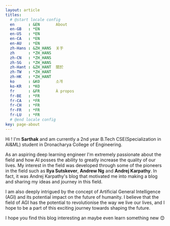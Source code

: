```yaml
---
layout: article
titles:
  # @start locale config
  en      : &EN       About
  en-GB   : *EN
  en-US   : *EN
  en-CA   : *EN
  en-AU   : *EN
  zh-Hans : &ZH_HANS  关于
  zh      : *ZH_HANS
  zh-CN   : *ZH_HANS
  zh-SG   : *ZH_HANS
  zh-Hant : &ZH_HANT  關於
  zh-TW   : *ZH_HANT
  zh-HK   : *ZH_HANT
  ko      : &KO       소개
  ko-KR   : *KO
  fr      : &FR       À propos
  fr-BE   : *FR
  fr-CA   : *FR
  fr-CH   : *FR
  fr-FR   : *FR
  fr-LU   : *FR
  # @end locale config
key: page-about
---
```


Hi ! I'm **Sarthak** and am currently a 2nd year B.Tech CSE(Specialization in AI&ML) student in Dronacharya College of Engineering.

As an aspiring deep learning engineer I'm extremely passionate about the field and how AI posses the ability to greatly increase the quality of our lives. My interest in the field was developed through some of the pioneers in the field such as **Ilya Sutskever**, **Andrew Ng** and **Andrej Karpathy**. In fact, it was Andrej Karpathy's blog that motivated me into making a blog and sharing my ideas and journey in this field.

I am also deeply intrigued by the concept of Artificial General Intelligence (AGI) and its potential impact on the future of humanity. I believe that the field of AGI has the potential to revolutionise the way we live our lives, and I hope to be a part of this exciting journey towards shaping the future.

I hope you find this blog interesting an maybe even learn something new :blush: